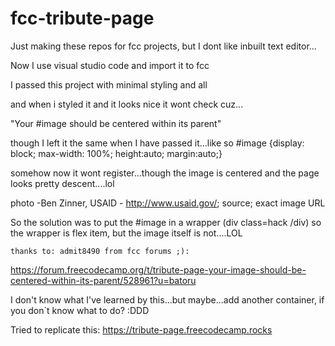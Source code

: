 # fcc-tribute-page

Just making these repos for fcc projects, but I dont like inbuilt text editor...

Now I use visual studio code and import it to fcc


 I passed this project with minimal styling and all

and when i styled it and it looks nice it wont check cuz...

"Your #image should be centered within its parent"

though I left it the same when  I have passed it...like so
#image {display: block;
max-width: 100%;
height:auto;
margin:auto;}

somehow now it wont register...though the image is centered and the page looks pretty descent....lol



photo -Ben Zinner, USAID - http://www.usaid.gov/; source; exact image URL

So the solution was to put the #image in a wrapper (div class=hack /div) so the wrapper is  flex item, but the image itself is not....LOL


    thanks to: admit8490 from fcc forums ;):
    
   https://forum.freecodecamp.org/t/tribute-page-your-image-should-be-centered-within-its-parent/528961?u=batoru
   
   I don't know what I've learned by this...but maybe...add another container, if you don`t know what to do? :DDD
   
   Tried to replicate this:  https://tribute-page.freecodecamp.rocks


